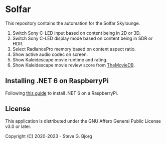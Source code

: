 # Solfar

This repository contains the automation for the Solfar Skylounge.

1. Switch Sony C-LED input based on content being in 2D or 3D.
1. Switch Sony C-LED display mode based on content being in SDR or HDR.
1. Select RadiancePro memory based on content aspect ratio.
1. Show active audio codec on screen.
1. Show Kaleidescape movie runtime and rating.
1. Show Kaleidescape movie review score from [TheMovieDB](https://www.themoviedb.org/).

## Installing .NET 6 on RaspberryPi

Following [this guide](https://www.petecodes.co.uk/install-and-use-microsoft-dot-net-6-with-the-raspberry-pi/) to install .NET 6 on a RaspberryPi.

## License

This application is distributed under the GNU Affero General Public License v3.0 or later.

Copyright (C) 2020-2023 - Steve G. Bjorg